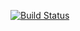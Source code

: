 [![Build Status](https://travis-ci.org/YoannnBourdet/webback.svg?branch=master)](https://travis-ci.org/YoannnBourdet/webback)
